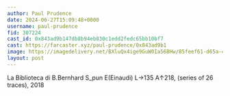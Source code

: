 ```yaml
---
author: Paul Prudence
date: 2024-06-27T15:09:48+0000
username: paul-prudence
fid: 307224
cast_id: 0x843ad9b147db8b94eb830c1edd2fedc65bb10bf7
cast: https://farcaster.xyz/paul-prudence/0x843ad9b1
image: https://imagedelivery.net/BXluQx4ige9GuW0Ia56BHw/85feef61-d65a-4a2c-81e3-2381d98ca000/original
layout: post
---
```


La Biblioteca di B.Bernhard
S_pun E(Einaudi) L→135 A↑218, (series of 26 traces), 2018

<img src='https://imagedelivery.net/BXluQx4ige9GuW0Ia56BHw/85feef61-d65a-4a2c-81e3-2381d98ca000/original' alt='' referrerpolicy='no-referrer'/>
